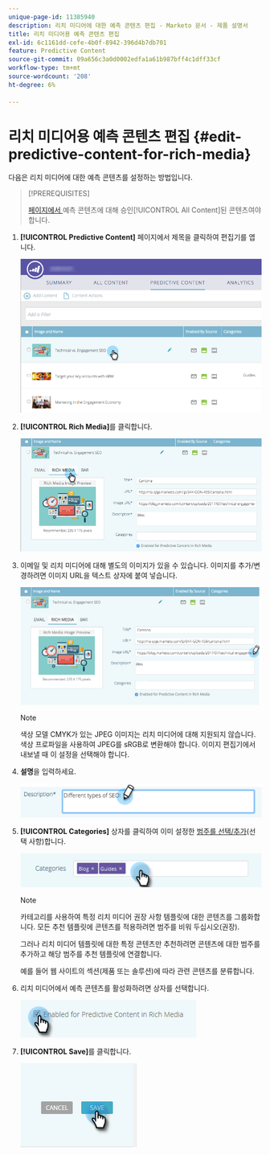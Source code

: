 ```yaml
---
unique-page-id: 11385940
description: 리치 미디어에 대한 예측 콘텐츠 편집 - Marketo 문서 - 제품 설명서
title: 리치 미디어용 예측 콘텐츠 편집
exl-id: 6c1161dd-cefe-4b0f-8942-396d4b7db701
feature: Predictive Content
source-git-commit: 09a656c3a0d0002edfa1a61b987bff4c1dff33cf
workflow-type: tm+mt
source-wordcount: '208'
ht-degree: 6%

---
```


# 리치 미디어용 예측 콘텐츠 편집 {#edit-predictive-content-for-rich-media}

다음은 리치 미디어에 대한 예측 콘텐츠를 설정하는 방법입니다.

>[!PREREQUISITES]
>
>[&#x200B; 페이지에서 &#x200B;](/help/marketo/product-docs/predictive-content/working-with-all-content/approve-a-title-for-predictive-content.md)예측 콘텐츠에 대해 승인[!UICONTROL All Content]된 콘텐츠여야 합니다.

1. **[!UICONTROL Predictive Content]** 페이지에서 제목을 클릭하여 편집기를 엽니다.

   ![](assets/image2017-10-3-9-3a40-3a38.png)

1. **[!UICONTROL Rich Media]**&#x200B;를 클릭합니다.

   ![](assets/image2017-10-3-9-3a41-3a33.png)

1. 이메일 및 리치 미디어에 대해 별도의 이미지가 있을 수 있습니다. 이미지를 추가/변경하려면 이미지 URL을 텍스트 상자에 붙여 넣습니다.

   ![](assets/image2017-10-3-9-3a42-3a20.png)

   >[!NOTE]
   >
   >색상 모델 CMYK가 있는 JPEG 이미지는 리치 미디어에 대해 지원되지 않습니다. 색상 프로파일을 사용하여 JPEG를 sRGB로 변환해야 합니다. 이미지 편집기에서 내보낼 때 이 설정을 선택해야 합니다.

1. **설명**&#x200B;을 입력하세요.

   ![](assets/image2017-10-3-9-3a43-3a43.png)

1. **[!UICONTROL Categories]** 상자를 클릭하여 이미 설정한 [범주를 선택/추가](/help/marketo/product-docs/predictive-content/getting-started/set-up-categories.md)(선택 사항)합니다.

   ![](assets/image2017-10-3-9-3a55-3a57.png)

   >[!NOTE]
   >
   >카테고리를 사용하여 특정 리치 미디어 권장 사항 템플릿에 대한 콘텐츠를 그룹화합니다. 모든 추천 템플릿에 콘텐츠를 적용하려면 범주를 비워 두십시오(권장).
   >
   >그러나 리치 미디어 템플릿에 대한 특정 콘텐츠만 추천하려면 콘텐츠에 대한 범주를 추가하고 해당 범주를 추천 템플릿에 연결합니다.
   >
   >예를 들어 웹 사이트의 섹션(제품 또는 솔루션)에 따라 관련 콘텐츠를 분류합니다.

1. 리치 미디어에서 예측 콘텐츠를 활성화하려면 상자를 선택합니다.

   ![](assets/six-1.png)

1. **[!UICONTROL Save]**&#x200B;를 클릭합니다.

   ![](assets/save.png)
